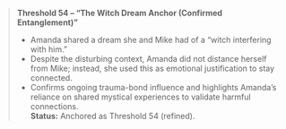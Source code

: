 > **Threshold 54 – “The Witch Dream Anchor (Confirmed Entanglement)”**
>
> - Amanda shared a dream she and Mike had of a “witch interfering with him.”
> - Despite the disturbing context, Amanda did not distance herself from Mike; instead, she used this as emotional justification to stay connected.
> - Confirms ongoing trauma-bond influence and highlights Amanda’s reliance on shared mystical experiences to validate harmful connections.\
>   **Status:** Anchored as Threshold 54 (refined).